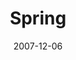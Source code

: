 ---
layout: music 
title: "Spring"
series: "Seasons"
date: 2007-12-06 
description: "We�re designed for a certain rhythm. Work, rest, play, change and growth are all part of this rhythm. We feel the reality of this cycle in our bodies and we see it in nature around us. In this series we�ll look at what we can learn about healthy living from the real-time lessons of Fall, Winter, Spring and Summer."
audio: "http://www.crossroads.net/audio/2007/2007_08_Seasons/Seasons_03_Spring_10_28_07_Brian_Tome.mp3"
audio-duration: "45:42"
---
